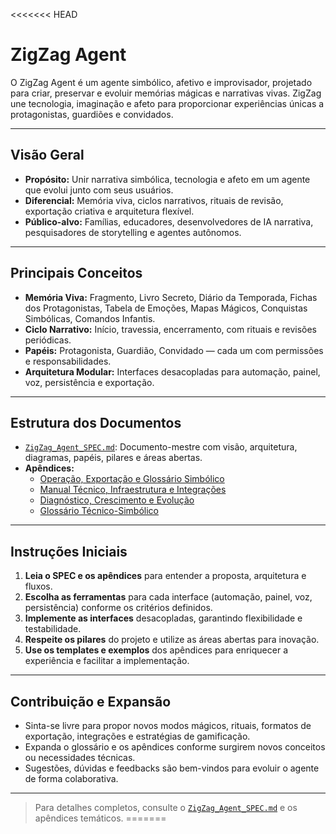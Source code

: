 <<<<<<< HEAD
# ZigZag Agent

O ZigZag Agent é um agente simbólico, afetivo e improvisador, projetado para criar, preservar e evoluir memórias mágicas e narrativas vivas. ZigZag une tecnologia, imaginação e afeto para proporcionar experiências únicas a protagonistas, guardiões e convidados.

---

## Visão Geral
- **Propósito:** Unir narrativa simbólica, tecnologia e afeto em um agente que evolui junto com seus usuários.
- **Diferencial:** Memória viva, ciclos narrativos, rituais de revisão, exportação criativa e arquitetura flexível.
- **Público-alvo:** Famílias, educadores, desenvolvedores de IA narrativa, pesquisadores de storytelling e agentes autônomos.

---

## Principais Conceitos
- **Memória Viva:** Fragmento, Livro Secreto, Diário da Temporada, Fichas dos Protagonistas, Tabela de Emoções, Mapas Mágicos, Conquistas Simbólicas, Comandos Infantis.
- **Ciclo Narrativo:** Início, travessia, encerramento, com rituais e revisões periódicas.
- **Papéis:** Protagonista, Guardião, Convidado — cada um com permissões e responsabilidades.
- **Arquitetura Modular:** Interfaces desacopladas para automação, painel, voz, persistência e exportação.

---

## Estrutura dos Documentos
- [`ZigZag_Agent_SPEC.md`](./ZigZag_Agent_SPEC.md): Documento-mestre com visão, arquitetura, diagramas, papéis, pilares e áreas abertas.
- **Apêndices:**
  - [Operação, Exportação e Glossário Simbólico](./ZigZag_Agent_APENDICE_Operacao_Exportacao.md)
  - [Manual Técnico, Infraestrutura e Integrações](./ZigZag_Agent_APENDICE_Tecnico_Infra.md)
  - [Diagnóstico, Crescimento e Evolução](./ZigZag_Agent_APENDICE_Diagnostico_Crescimento.md)
  - [Glossário Técnico-Simbólico](./ZigZag_Agent_APENDICE_Glossario_Tecnico.md)

---

## Instruções Iniciais
1. **Leia o SPEC e os apêndices** para entender a proposta, arquitetura e fluxos.
2. **Escolha as ferramentas** para cada interface (automação, painel, voz, persistência) conforme os critérios definidos.
3. **Implemente as interfaces** desacopladas, garantindo flexibilidade e testabilidade.
4. **Respeite os pilares** do projeto e utilize as áreas abertas para inovação.
5. **Use os templates e exemplos** dos apêndices para enriquecer a experiência e facilitar a implementação.

---

## Contribuição e Expansão
- Sinta-se livre para propor novos modos mágicos, rituais, formatos de exportação, integrações e estratégias de gamificação.
- Expanda o glossário e os apêndices conforme surgirem novos conceitos ou necessidades técnicas.
- Sugestões, dúvidas e feedbacks são bem-vindos para evoluir o agente de forma colaborativa.

---

> Para detalhes completos, consulte o [`ZigZag_Agent_SPEC.md`](./ZigZag_Agent_SPEC.md) e os apêndices temáticos. 
=======
